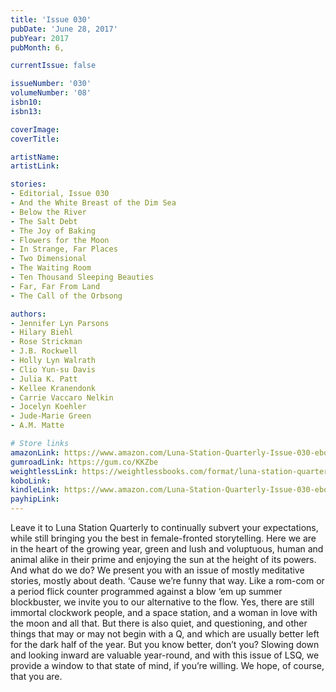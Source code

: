```yaml
---
title: 'Issue 030'
pubDate: 'June 28, 2017'
pubYear: 2017
pubMonth: 6,

currentIssue: false

issueNumber: '030'
volumeNumber: '08'
isbn10: 
isbn13: 

coverImage: 
coverTitle: 

artistName: 
artistLink: 

stories:
- Editorial, Issue 030
- And the White Breast of the Dim Sea
- Below the River
- The Salt Debt
- The Joy of Baking
- Flowers for the Moon
- In Strange, Far Places
- Two Dimensional
- The Waiting Room
- Ten Thousand Sleeping Beauties
- Far, Far From Land
- The Call of the Orbsong

authors:
- Jennifer Lyn Parsons
- Hilary Biehl
- Rose Strickman
- J.B. Rockwell
- Holly Lyn Walrath
- Clio Yun-su Davis
- Julia K. Patt
- Kellee Kranendonk
- Carrie Vaccaro Nelkin
- Jocelyn Koehler
- Jude-Marie Green
- A.M. Matte

# Store links
amazonLink: https://www.amazon.com/Luna-Station-Quarterly-Issue-030-ebook/dp/B073RSD33K
gumroadLink: https://gum.co/KKZbe
weightlessLink: https://weightlessbooks.com/format/luna-station-quarterly-issue-30/
koboLink: 
kindleLink: https://www.amazon.com/Luna-Station-Quarterly-Issue-030-ebook/dp/B073RSD33K
payhipLink: 
---
```


Leave it to Luna Station Quarterly to continually subvert your expectations, while still bringing you the best in female-fronted storytelling. Here we are in the heart of the growing year, green and lush and voluptuous, human and animal alike in their prime and enjoying the sun at the height of its powers. And what do we do?
We present you with an issue of mostly meditative stories, mostly about death. ‘Cause we’re funny that way.
Like a rom-com or a period flick counter programmed against a blow ‘em up summer blockbuster, we invite you to our alternative to the flow. Yes, there are still immortal clockwork people, and a space station, and a woman in love with the moon and all that. But there is also quiet, and questioning, and other things that may or may not begin with a Q, and which are usually better left for the dark half of the year.
But you know better, don’t you? Slowing down and looking inward are valuable year-round, and with this issue of LSQ, we provide a window to that state of mind, if you’re willing. We hope, of course, that you are.
